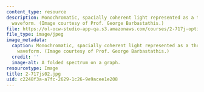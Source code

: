 ```yaml
---
content_type: resource
description: Monochromatic, spacially coherent light represented as a three-dimensional
  waveform. (Image courtesy of Prof. George Barbastathis.)
file: https://ol-ocw-studio-app-qa.s3.amazonaws.com/courses/2-717j-optical-engineering-spring-2002/c2248f3aa7fc26291c269e9acee1e208_2-717js02.jpg
file_type: image/jpeg
image_metadata:
  caption: Monochromatic, spacially coherent light represented as a three-dimensional
    waveform. (Image courtesy of Prof. George Barbastathis.)
  credit: ''
  image-alt: A folded spectrum on a graph.
resourcetype: Image
title: 2-717js02.jpg
uid: c2248f3a-a7fc-2629-1c26-9e9acee1e208
---
```

